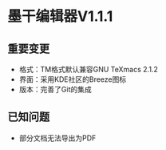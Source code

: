 # 墨干编辑器V1.1.1
## 重要变更
+ 格式：TM格式默认兼容GNU TeXmacs 2.1.2
+ 界面：采用KDE社区的Breeze图标
+ 版本：完善了Git的集成

## 已知问题
+ 部分文档无法导出为PDF
